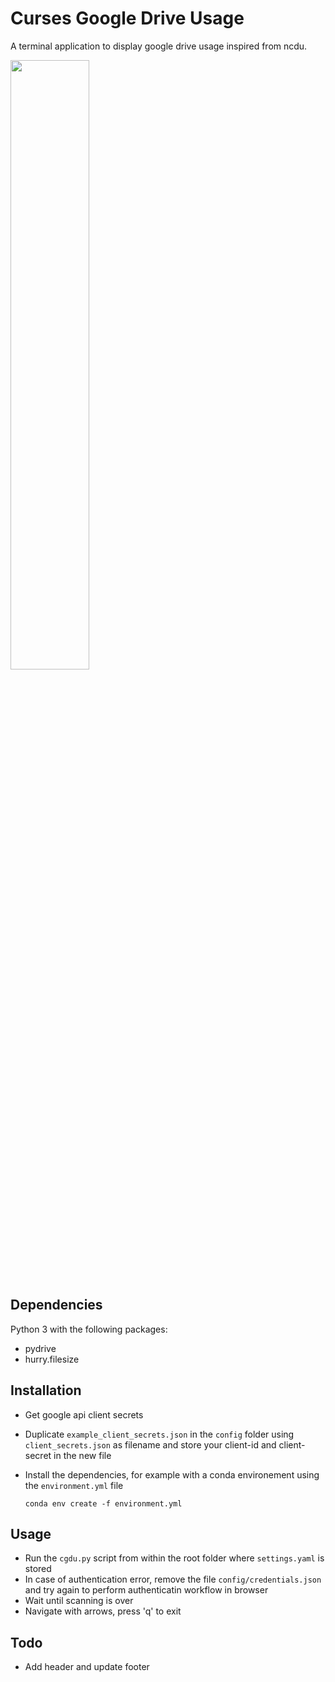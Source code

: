 # Curses Google Drive Usage

A terminal application to display google drive usage inspired from ncdu.

<img src="docs/example.png" width="50%" />

## Dependencies

Python 3 with the following packages:

*   pydrive
*   hurry.filesize

## Installation

*   Get google api client secrets
*   Duplicate `example_client_secrets.json` in the `config` folder using `client_secrets.json` as filename and store your client-id and client-secret in the new file
*   Install the dependencies, for example with a conda environement using the `environment.yml` file

    `conda env create -f environment.yml`

## Usage

*   Run the `cgdu.py` script from within the root folder where `settings.yaml` is stored
*   In case of authentication error, remove the file `config/credentials.json` and try again to perform authenticatin workflow in browser
*   Wait until scanning is over
*   Navigate with arrows, press 'q' to exit

## Todo

*   Add header and update footer
